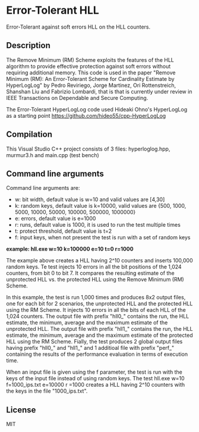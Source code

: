 # Error-Tolerant HLL
Error-Tolerant against soft errors HLL on the HLL counters.

## Description
The Remove Minimum (RM) Scheme exploits the features of the HLL algorithm to provide effective protection against soft errors without
requiring additional memory. This code is used in the paper "Remove Minimum (RM): An Error-Tolerant Scheme for Cardinality Estimate by HyperLogLog" by Pedro Reviriego, Jorge Martinez, Ori Rottenstreich, Shanshan Liu and Fabrizio Lombardi, that is that is currently under review in IEEE Transactions on Dependable and Secure Computing.

The Error-Tolerant HyperLogLog code used Hideaki Ohno's HyperLogLog as a starting point https://github.com/hideo55/cpp-HyperLogLog

## Compilation
This Visual Studio C++ project consists of 3 files: hyperloglog.hpp, murmur3.h and main.cpp (test bench)

## Command line arguments
Command line arguments are:

- w: bit width, default value is w=10 and valid values are [4,30]
- k: random keys, default value is k=10000, valid values are {500, 1000, 5000, 10000, 50000, 100000, 500000, 1000000}
- e: errors, default value is e=1000
- r: runs, default value is 1000, it is used to run the test multiple times
- t: protect threshold, default value is t=2
- f: input keys, when not present the test is run with a set of random keys

**example: hll.exe w=10 k=100000 e=10 t=0 r=1000**

The example above creates a HLL having 2^10 counters and inserts 100,000 random keys. Te test injects 10 errors in all the bit positions of the 1,024 counters, from bit 0 to bit 7. It compares the resulting estimate of the unprotected HLL vs. the protected HLL using the Remove Minimum (RM) Scheme.

In this example, the test is run 1,000 times and produces 8x2 output files, one for each bit for 2 scenarios, the unprotected HLL and the protected HLL using the RM Scheme. It injects 10 errors in all the bits of each HLL of the 1,024 counters. The output file with prefix "hll0_" contains the run, the HLL estimate, the minimum, average and the maximum estimate of the unprotected HLL. The output file with prefix "hll1_" contains the run, the HLL estimate, the minimum, average and the maximum estimate of the protected HLL using the RM Scheme. Fially, the test produces 2 global output files having prefix "hll0_" and "hll1_" and 1 additioal file with prefix "perf_" containing the results of the performance evaluation in terms of execution time.

When an input file is given using the f parameter, the test is run with the keys of the input file instead of using random keys. The test hll.exe w=10 f=1000_ips.txt e=10000 r =1000 creates a HLL having 2^10 counters with the keys in the file "1000_ips.txt".

## License

MIT
